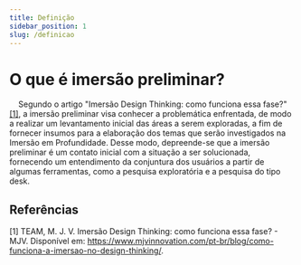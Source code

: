 ```yaml
---
title: Definição
sidebar_position: 1
slug: /definicao
---
```


# O que é imersão preliminar?

&nbsp;&nbsp;&nbsp;&nbsp;Segundo o artigo "Imersão Design Thinking: como funciona essa fase?" [[1]](#referências), a imersão preliminar visa conhecer a problemática enfrentada, de modo a realizar um levantamento inicial das áreas a serem exploradas, a fim de fornecer insumos para a elaboração dos temas que serão investigados na Imersão em Profundidade. Desse modo, depreende-se que a imersão preliminar é um contato inicial com a situação a ser solucionada, fornecendo um entendimento da conjuntura dos usuários a partir de algumas ferramentas, como a pesquisa exploratória e a pesquisa do tipo desk.

## Referências
[1] TEAM, M. J. V. Imersão Design Thinking: como funciona essa fase? - MJV. Disponível em: https://www.mjvinnovation.com/pt-br/blog/como-funciona-a-imersao-no-design-thinking/.